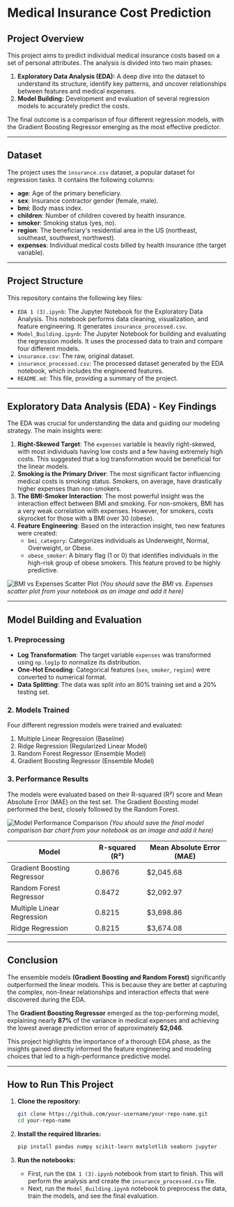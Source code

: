 # Medical Insurance Cost Prediction

## Project Overview

This project aims to predict individual medical insurance costs based on a set of personal attributes. The analysis is divided into two main phases:

1.  **Exploratory Data Analysis (EDA):** A deep dive into the dataset to understand its structure, identify key patterns, and uncover relationships between features and medical expenses.
2.  **Model Building:** Development and evaluation of several regression models to accurately predict the costs.

The final outcome is a comparison of four different regression models, with the Gradient Boosting Regressor emerging as the most effective predictor.

---

## Dataset

The project uses the `insurance.csv` dataset, a popular dataset for regression tasks. It contains the following columns:

*   **age**: Age of the primary beneficiary.
*   **sex**: Insurance contractor gender (female, male).
*   **bmi**: Body mass index.
*   **children**: Number of children covered by health insurance.
*   **smoker**: Smoking status (yes, no).
*   **region**: The beneficiary's residential area in the US (northeast, southeast, southwest, northwest).
*   **expenses**: Individual medical costs billed by health insurance (the target variable).

---

## Project Structure

This repository contains the following key files:

*   `EDA 1 (3).ipynb`: The Jupyter Notebook for the Exploratory Data Analysis. This notebook performs data cleaning, visualization, and feature engineering. It generates `insurance_processed.csv`.
*   `Model_Building.ipynb`: The Jupyter Notebook for building and evaluating the regression models. It uses the processed data to train and compare four different models.
*   `insurance.csv`: The raw, original dataset.
*   `insurance_processed.csv`: The processed dataset generated by the EDA notebook, which includes the engineered features.
*   `README.md`: This file, providing a summary of the project.

---

## Exploratory Data Analysis (EDA) - Key Findings

The EDA was crucial for understanding the data and guiding our modeling strategy. The main insights were:

1.  **Right-Skewed Target**: The `expenses` variable is heavily right-skewed, with most individuals having low costs and a few having extremely high costs. This suggested that a log transformation would be beneficial for the linear models.
2.  **Smoking is the Primary Driver**: The most significant factor influencing medical costs is smoking status. Smokers, on average, have drastically higher expenses than non-smokers.
3.  **The BMI-Smoker Interaction**: The most powerful insight was the interaction effect between BMI and smoking. For non-smokers, BMI has a very weak correlation with expenses. However, for smokers, costs skyrocket for those with a BMI over 30 (obese).
4.  **Feature Engineering**: Based on the interaction insight, two new features were created:
    *   `bmi_category`: Categorizes individuals as Underweight, Normal, Overweight, or Obese.
    *   `obese_smoker`: A binary flag (1 or 0) that identifies individuals in the high-risk group of obese smokers. This feature proved to be highly predictive.

![BMI vs Expenses Scatter Plot](path/to/your/bmi_scatter_plot.png)
*(You should save the BMI vs. Expenses scatter plot from your notebook as an image and add it here)*

---

## Model Building and Evaluation

### 1. Preprocessing

*   **Log Transformation**: The target variable `expenses` was transformed using `np.log1p` to normalize its distribution.
*   **One-Hot Encoding**: Categorical features (`sex`, `smoker`, `region`) were converted to numerical format.
*   **Data Splitting**: The data was split into an 80% training set and a 20% testing set.

### 2. Models Trained

Four different regression models were trained and evaluated:
1.  Multiple Linear Regression (Baseline)
2.  Ridge Regression (Regularized Linear Model)
3.  Random Forest Regressor (Ensemble Model)
4.  Gradient Boosting Regressor (Ensemble Model)

### 3. Performance Results

The models were evaluated based on their R-squared (R²) score and Mean Absolute Error (MAE) on the test set. The Gradient Boosting model performed the best, closely followed by the Random Forest.

![Model Performance Comparison](path/to/your/model_comparison_chart.png)
*(You should save the final model comparison bar chart from your notebook as an image and add it here)*

| Model                       | R-squared (R²) | Mean Absolute Error (MAE) |
| --------------------------- | -------------- | ------------------------- |
| Gradient Boosting Regressor | 0.8676         | $2,045.68                 |
| Random Forest Regressor     | 0.8472         | $2,092.97                 |
| Multiple Linear Regression  | 0.8215         | $3,698.86                 |
| Ridge Regression            | 0.8215         | $3,674.08                 |

---

## Conclusion

The ensemble models **(Gradient Boosting and Random Forest)** significantly outperformed the linear models. This is because they are better at capturing the complex, non-linear relationships and interaction effects that were discovered during the EDA.

The **Gradient Boosting Regressor** emerged as the top-performing model, explaining nearly **87%** of the variance in medical expenses and achieving the lowest average prediction error of approximately **$2,046**.

This project highlights the importance of a thorough EDA phase, as the insights gained directly informed the feature engineering and modeling choices that led to a high-performance predictive model.

---

## How to Run This Project

1.  **Clone the repository:**
    ```bash
    git clone https://github.com/your-username/your-repo-name.git
    cd your-repo-name
    ```

2.  **Install the required libraries:**
    ```bash
    pip install pandas numpy scikit-learn matplotlib seaborn jupyter
    ```

3.  **Run the notebooks:**
    *   First, run the `EDA 1 (3).ipynb` notebook from start to finish. This will perform the analysis and create the `insurance_processed.csv` file.
    *   Next, run the `Model_Building.ipynb` notebook to preprocess the data, train the models, and see the final evaluation.
